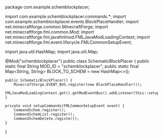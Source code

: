 package com.example.schemblockplacer;

import com.example.schemblockplacer.commands.*;
import com.example.schemblockplacer.events.BlockPlaceHandler;
import net.minecraftforge.common.MinecraftForge;
import net.minecraftforge.fml.common.Mod;
import net.minecraftforge.fml.javafmlmod.FMLJavaModLoadingContext;
import net.minecraftforge.fml.event.lifecycle.FMLCommonSetupEvent;

import java.util.HashMap;
import java.util.Map;

@Mod("schemblockplacer")
public class SchematicBlockPlacer {
    public static final String MOD_ID = "schemblockplacer";
    public static final Map<String, String> BLOCK_TO_SCHEM = new HashMap<>();

    public SchematicBlockPlacer() {
        MinecraftForge.EVENT_BUS.register(new BlockPlaceHandler());
        FMLJavaModLoadingContext.get().getModEventBus().addListener(this::setupCommands);
    }

    private void setupCommands(FMLCommonSetupEvent event) {
        CommandSchem.register();
        CommandSchemList.register();
        CommandSchemDelete.register();
    }
}
